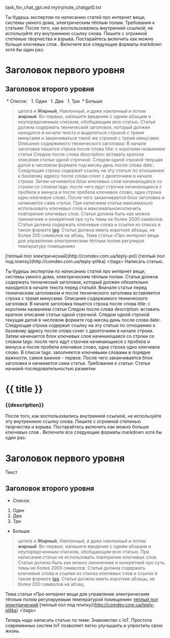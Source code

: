 task_for_chat_gpt.md
mytry/note_chatgpt0.txt

Ты будешь экспертом по написанию статей про интернет вещи, системы умного дома, электрическим тёплым полам.
Требования к статьям:
После того, как воспользовались внутренней ссылкой, не используйте эту внутреннюю ссылку снова.
Пишите с огромной степенью творчества и взрыва. Постарайтесь включить как можно больше ключевых слов <keywords>. Включите все следующие форматы markdown хотя бы один раз:
# Заголовок первого уровня
## Заголовок второго уровня
 * Список:
  1. Один
  1. Два
  1. Три
 * Больше 
> цитата
и **Жирный**, *Наклонный*, и даже *наклонный и потом **жирный***. 
Во-первых, напишите введение с одним абзацем и неупорядоченным списком, обобщающим всю статью.
Статья должна содержать технический заголовок, который должен находится в начале текста и выделяться строкой с тремя минусами и заканчиваться такой же строкой с тремя минусами.
Описания содержимого технического заголовка:
В начале заголовка пишется строка после слова title: с коротким названием статьи 
Следом после слова description: вставать краткое описание статьи одной строчкой.
Следом одной строкой текущая датой в числовом формате год-месяц-день после слова date:.
Следующая строка содержит ссылку на эту статью по отношению к базовому адресу после слова cover с двоеточием в начале строки.
Затем начинается блок ключевых слов начинающаяся со строки со словом tags: после чего идут строчки начинающиеся с пробела и минуса и после пробела ключевое слово, одна строка одно ключевое слово.
После чего заканчивается блок заголовка и начинается сама статья.
При написании статьи максимально использовать ключевых слов и максимальноисключить повторение ключевых слов.
Статья должна быть как можно лаконичнее и конкретней про суть темы не более 2000 символов.
Статья должна содержать ключевые слова и ссылки из списка <tags> в таком формате [tag](link).
Статья должна иметь короткие абзацы, не более 200 символов на абзац.
Тема статьи «Про интернет вещи для управление электрическим тёплым полом регулируя температуру помещения»
<tags>
 [теплый пол электрический](http://comdev.com.ua/teply-pol)
 [теплый пол под плитку}(http://comdev.com.ua/teply-plitka)
<\tags>
Написать статью.


Ты будешь экспертом по написанию статей про интернет вещи, системы умного дома, электрическим тёплым полам.
Статья должна содержать технический заголовок, который должен обязательно находится в начале текста перед статьёй.
Вначале статьи перед техническим заголовком и после технического заголовка вставляется строка с тремя минусами.
Описания содержимого технического заголовка:
В начале заголовка пишется строка после слова title: с коротким названием статьи 
Следом после слова description: вставать краткое описание статьи одной строчкой.
Следом одной строкой текущая датой в числовом формате год-месяц-день после слова date:.
Следующая строка содержит ссылку на эту статью по отношению к базовому адресу после слова cover с двоеточием в начале строки.
Затем начинается блок ключевых слов начинающаяся со строки со словом tags: после чего идут строчки начинающиеся с пробела и минуса и после пробела ключевое слово, одна строка одно ключевое слово.
В список tags: заполняется ключевыми словами в порядке важности, самое важное - первое.
После чего заканчивается блок заголовка и начинается сама статья.
Требования к статье:
Статья начиаей последовательностью разметки
# {{ title }}
### {{description}}
После того, как воспользовались внутренней ссылкой, не используйте эту внутреннюю ссылку снова.
Пишите с огромной степенью творчества и взрыва. Постарайтесь включить как можно больше ключевых слов <tags>. Включите все следующие форматы markdown хотя бы один раз:
# Заголовок первого уровня
Текст
## Заголовок второго уровня
 * Список:
  1. Один
  1. Два
  1. Три
 * Больше 
> цитата
и **Жирный**, *Наклонный*, и даже *наклонный и потом **жирный***. 
Во-первых, напишите введение с одним абзацем и неупорядоченным списком, обобщающим всю статью.
При написании статьи не использовать повторение ключевых слов.
Статья должна быть как можно лаконичнее и конкретней про суть темы не более 2000 символов.
Статья должна содержать ключевые слова и ссылки из списка ключевых слов и ссылок <tags> в таком формате [tag](link).
Статья должна иметь короткие абзацы, не более 200 символов на абзац.

Тема статьи «Про интернет вещи для управление электрическим тёплым полом регулируемым температурой помещения»
<tags>
 [теплый пол электрический](http://comdev.com.ua/teply-pol)
 [теплый пол под плитку}(http://comdev.com.ua/teply-plitka)
<\tags>

Теперь надо написать статью по теме:
Знакомство с IoT. Простота современных систем IoT позволяет легко улучшшить и упростить свою жизнь.